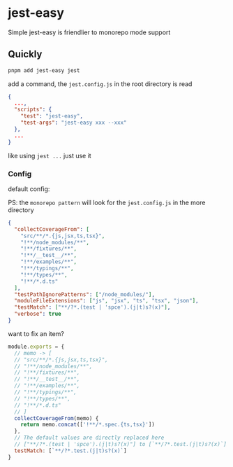 # jest-easy

Simple jest-easy is friendlier to monorepo mode support

## Quickly

```bash
pnpm add jest-easy jest
```

add a command, the `jest.config.js` in the root directory is read

```json
{
  ...,
  "scripts": {
    "test": "jest-easy",
    "test-args": "jest-easy xxx --xxx"
  },
  ...
}
```

like using `jest ...` just use it

### Config

default config:

PS: the `monorepo pattern` will look for the `jest.config.js` in the more directory

```json
{
  "collectCoverageFrom": [
    "src/**/*.{js,jsx,ts,tsx}",
    "!**/node_modules/**",
    "!**/fixtures/**",
    "!**/__test__/**",
    "!**/examples/**",
    "!**/typings/**",
    "!**/types/**",
    "!**/*.d.ts"
  ],
  "testPathIgnorePatterns": ["/node_modules/"],
  "moduleFileExtensions": ["js", "jsx", "ts", "tsx", "json"],
  "testMatch": ["**/?*.(test | 'spce').(j|t)s?(x)"],
  "verbose": true
}
```

want to fix an item?

```js
module.exports = {
  // memo -> [
  // "src/**/*.{js,jsx,ts,tsx}",
  // "!**/node_modules/**",
  // "!**/fixtures/**",
  // "!**/__test__/**",
  // "!**/examples/**",
  // "!**/typings/**",
  // "!**/types/**",
  // "!**/*.d.ts"
  // ]
  collectCoverageFrom(memo) {
    return memo.concat(['!**/*.spec.{ts,tsx}'])
  },
  // The default values are directly replaced here
  // ["**/?*.(test | 'spce').(j|t)s?(x)"] to [`**/?*.test.(j|t)s?(x)`]
  testMatch: [`**/?*.test.(j|t)s?(x)`]
}
```
